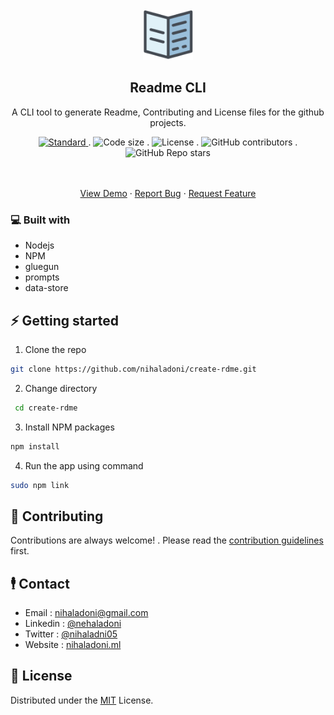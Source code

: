 <!-- PROJECT LOGO -->
<br />
<div align="center">
  <a href="https://github.com/nihaladoni/create-rdme">

<img src="images/logo.svg" alt="Logo" width="80" height="80" />



  </a>

  <h2 align="center">Readme CLI</h2>

  <p align="center">
    A CLI tool to generate Readme, Contributing and License files for the github projects.
  </p>

<!-- Shields -->
  <div align="center">
    <a href="https://standardjs.com">
      <img src="https://img.shields.io/badge/code%20style-standard-brightgreen.svg?style=flat"
        alt="Standard" />
    </a>
.
    <img src="https://img.shields.io/github/languages/code-size/nihaladoni/create-rdme?style=flat-square" alt="Code size" />
.
    <img src="https://img.shields.io/github/license/nihaladoni/create-rdme?style=flat-square" alt="License" />
.
    <img alt="GitHub contributors" src="https://img.shields.io/github/contributors/nihaladoni/create-rdme?style=flat-square">
.
    <img alt="GitHub Repo stars" src="https://img.shields.io/github/stars/nihaladoni/create-rdme?style=social">

  </div>

  <br />
  <br />
  <p>
    <a href="https://github.com/nihaladoni/create-rdme ">View Demo</a>
    ·
    <a
      href="https://github.com/nihaladoni/create-rdme/issues"
      >Report Bug</a
    >
    ·
    <a
      href="https://github.com/nihaladoni/create-rdme/issues"
      >Request Feature</a
    >
  </p>
</div>

<!-- ABOUT THE PROJECT -->

### 💻 Built with

<ul>
  
  <li>Nodejs</li>
  
  <li>NPM</li>
  
  <li>gluegun</li>
  
  <li>prompts</li>
  
  <li>data-store</li>
  
</ul>



<!-- GETTING STARTED -->
## ⚡ Getting started

1. Clone the repo

```sh
git clone https://github.com/nihaladoni/create-rdme.git
```

2. Change directory

```sh
 cd create-rdme
```

3. Install NPM packages

```sh
npm install
```

4. Run the app using command

```sh
sudo npm link
```

<!-- CONTRIBUTING -->

## 🌟 Contributing

Contributions are always welcome! . Please read the [contribution guidelines](CONTRIBUTING) first.

<!-- CONTACT -->
## 🕴️ Contact

- Email : [nihaladoni@gmail.com](mailto:nihaladoni@gmail.com)
- Linkedin : [@nehaladoni](https://linkedin.com/in/nehaladoni)
- Twitter : [@nihaladni05](https://twitter.com/nihaladni05)
- Website : [nihaladoni.ml](nihaladoni.ml)


<!-- LICENSE -->
## 🔔 License

Distributed under the [MIT](LICENSE) License.
